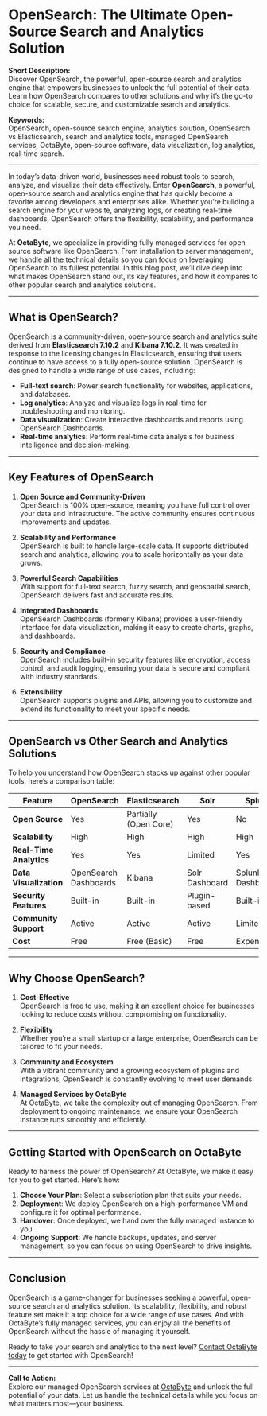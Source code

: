# OpenSearch: The Ultimate Open-Source Search and Analytics Solution

**Short Description:**  
Discover OpenSearch, the powerful, open-source search and analytics engine that empowers businesses to unlock the full potential of their data. Learn how OpenSearch compares to other solutions and why it’s the go-to choice for scalable, secure, and customizable search and analytics.

**Keywords:**  
OpenSearch, open-source search engine, analytics solution, OpenSearch vs Elasticsearch, search and analytics tools, managed OpenSearch services, OctaByte, open-source software, data visualization, log analytics, real-time search.

---

In today’s data-driven world, businesses need robust tools to search, analyze, and visualize their data effectively. Enter **OpenSearch**, a powerful, open-source search and analytics engine that has quickly become a favorite among developers and enterprises alike. Whether you’re building a search engine for your website, analyzing logs, or creating real-time dashboards, OpenSearch offers the flexibility, scalability, and performance you need.

At **OctaByte**, we specialize in providing fully managed services for open-source software like OpenSearch. From installation to server management, we handle all the technical details so you can focus on leveraging OpenSearch to its fullest potential. In this blog post, we’ll dive deep into what makes OpenSearch stand out, its key features, and how it compares to other popular search and analytics solutions.

---

## What is OpenSearch?

OpenSearch is a community-driven, open-source search and analytics suite derived from **Elasticsearch 7.10.2** and **Kibana 7.10.2**. It was created in response to the licensing changes in Elasticsearch, ensuring that users continue to have access to a fully open-source solution. OpenSearch is designed to handle a wide range of use cases, including:

- **Full-text search**: Power search functionality for websites, applications, and databases.
- **Log analytics**: Analyze and visualize logs in real-time for troubleshooting and monitoring.
- **Data visualization**: Create interactive dashboards and reports using OpenSearch Dashboards.
- **Real-time analytics**: Perform real-time data analysis for business intelligence and decision-making.

---

## Key Features of OpenSearch

1. **Open Source and Community-Driven**  
   OpenSearch is 100% open-source, meaning you have full control over your data and infrastructure. The active community ensures continuous improvements and updates.

2. **Scalability and Performance**  
   OpenSearch is built to handle large-scale data. It supports distributed search and analytics, allowing you to scale horizontally as your data grows.

3. **Powerful Search Capabilities**  
   With support for full-text search, fuzzy search, and geospatial search, OpenSearch delivers fast and accurate results.

4. **Integrated Dashboards**  
   OpenSearch Dashboards (formerly Kibana) provides a user-friendly interface for data visualization, making it easy to create charts, graphs, and dashboards.

5. **Security and Compliance**  
   OpenSearch includes built-in security features like encryption, access control, and audit logging, ensuring your data is secure and compliant with industry standards.

6. **Extensibility**  
   OpenSearch supports plugins and APIs, allowing you to customize and extend its functionality to meet your specific needs.

---

## OpenSearch vs Other Search and Analytics Solutions

To help you understand how OpenSearch stacks up against other popular tools, here’s a comparison table:

| Feature                | OpenSearch          | Elasticsearch       | Solr                | Splunk              |
|------------------------|---------------------|---------------------|---------------------|---------------------|
| **Open Source**        | Yes                 | Partially (Open Core)| Yes                 | No                  |
| **Scalability**        | High                | High                | High                | High                |
| **Real-Time Analytics**| Yes                 | Yes                 | Limited             | Yes                 |
| **Data Visualization** | OpenSearch Dashboards| Kibana              | Solr Dashboard      | Splunk Dashboards   |
| **Security Features**  | Built-in            | Built-in            | Plugin-based        | Built-in            |
| **Community Support**  | Active              | Active              | Active              | Limited             |
| **Cost**               | Free                | Free (Basic)        | Free                | Expensive           |

---

## Why Choose OpenSearch?

1. **Cost-Effective**  
   OpenSearch is free to use, making it an excellent choice for businesses looking to reduce costs without compromising on functionality.

2. **Flexibility**  
   Whether you’re a small startup or a large enterprise, OpenSearch can be tailored to fit your needs.

3. **Community and Ecosystem**  
   With a vibrant community and a growing ecosystem of plugins and integrations, OpenSearch is constantly evolving to meet user demands.

4. **Managed Services by OctaByte**  
   At OctaByte, we take the complexity out of managing OpenSearch. From deployment to ongoing maintenance, we ensure your OpenSearch instance runs smoothly and efficiently.

---

## Getting Started with OpenSearch on OctaByte

Ready to harness the power of OpenSearch? At OctaByte, we make it easy for you to get started. Here’s how:

1. **Choose Your Plan**: Select a subscription plan that suits your needs.
2. **Deployment**: We deploy OpenSearch on a high-performance VM and configure it for optimal performance.
3. **Handover**: Once deployed, we hand over the fully managed instance to you.
4. **Ongoing Support**: We handle backups, updates, and server management, so you can focus on using OpenSearch to drive insights.

---

## Conclusion

OpenSearch is a game-changer for businesses seeking a powerful, open-source search and analytics solution. Its scalability, flexibility, and robust feature set make it a top choice for a wide range of use cases. And with OctaByte’s fully managed services, you can enjoy all the benefits of OpenSearch without the hassle of managing it yourself.

Ready to take your search and analytics to the next level? [Contact OctaByte today](https://octabyte.io) to get started with OpenSearch!

---

**Call to Action:**  
Explore our managed OpenSearch services at [OctaByte](https://octabyte.io) and unlock the full potential of your data. Let us handle the technical details while you focus on what matters most—your business.